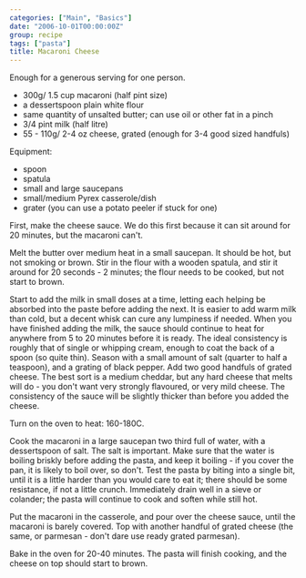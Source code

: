 ```yaml
---
categories: ["Main", "Basics"]
date: "2006-10-01T00:00:00Z"
group: recipe
tags: ["pasta"]
title: Macaroni Cheese
---
```



Enough for a generous serving for one person.

- 300g/ 1\.5 cup macaroni (half pint size)
- a dessertspoon plain white flour
- same quantity of unsalted butter; can use oil or other fat in a pinch
- 3/4 pint milk (half litre)
- 55 - 110g/ 2-4 oz cheese, grated (enough for 3-4 good sized handfuls)

Equipment:

- spoon
- spatula
- small and large saucepans
- small/medium Pyrex casserole/dish
- grater (you can use a potato peeler if stuck for one)

First, make the cheese sauce.  We do this first because it can sit around for 20 minutes, but the macaroni can't.

Melt the butter over medium heat in a small saucepan.  It should be hot, but not smoking or brown.  Stir in the flour with a wooden spatula, and stir it around for 20 seconds - 2 minutes; the flour needs to be cooked, but not start to brown.

Start to add the milk in small doses at a time, letting each helping be absorbed into the paste before adding the next.  It is easier to add warm milk than cold, but a decent whisk can cure any lumpiness if needed.  When you have finished adding the milk, the sauce should continue to heat for anywhere from 5 to 20 minutes before it is ready.  The ideal consistency is roughly that of single or whipping cream, enough to coat the back of a spoon (so quite thin).  Season with a small amount of salt (quarter to half a teaspoon), and a grating of black pepper.  Add two good handfuls of grated cheese.  The best sort is a medium cheddar, but any hard cheese that melts will do - you don't want very strongly flavoured, or very mild cheese.  The consistency of the sauce will be slightly thicker than before you added the cheese.

Turn on the oven to heat: 160-180C.

Cook the macaroni in a large saucepan two third full of water, with a dessertspoon of salt.  The salt is important.  Make sure that the water is boiling briskly before adding the pasta, and keep it boiling - if you cover the pan, it is likely to boil over, so don't.  Test the pasta by biting into a single bit, until it is a little harder than you would care to eat it; there should be some resistance, if not a little crunch.  Immediately drain well in a sieve or colander; the pasta will continue to cook and soften while still hot.

Put the macaroni in the casserole, and pour over the cheese sauce, until the macaroni is barely covered.  Top with another handful of grated cheese (the same, or parmesan - don't dare use ready grated parmesan).

Bake in the oven for 20-40 minutes.  The pasta will finish cooking, and the cheese on top should start to brown.
